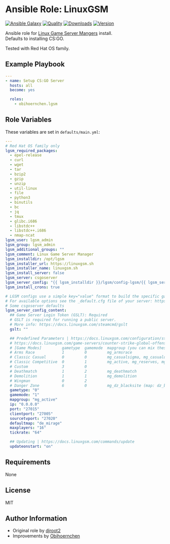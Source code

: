 # Ansible Role: LinuxGSM

[![Ansible Galaxy](https://img.shields.io/ansible/role/54616)](https://galaxy.ansible.com/obihoernchen/lgsm)
[![Quality](https://img.shields.io/ansible/quality/54616)](https://galaxy.ansible.com/obihoernchen/lgsm)
[![Downloads](https://img.shields.io/ansible/role/d/54616)](https://galaxy.ansible.com/obihoernchen/lgsm)
[![Version](https://img.shields.io/github/v/release/obihoernchen/ansible-lgsm)](https://github.com/obihoernchen/ansible-lgsm/releases/)

Ansible role for [Linux Game Server Mangers](https://linuxgsm.com) install.  
Defaults to installing CS:GO.

Tested with Red Hat OS family.

## Example Playbook

```yaml
---
- name: Setup CS:GO Server
  hosts: all
  become: yes

  roles:
    - obihoernchen.lgsm
```

## Role Variables

These variables are set in `defaults/main.yml`:
```yaml
---
# Red Hat OS family only
lgsm_required_packages:
  - epel-release
  - curl
  - wget
  - tar
  - bzip2
  - gzip
  - unzip
  - util-linux
  - file
  - python3
  - binutils
  - bc
  - jq
  - tmux
  - glibc.i686
  - libstdc++
  - libstdc++.i686
  - nmap-ncat
lgsm_user: lgsm_admin
lgsm_group: lgsm_admin
lgsm_additional_groups: ""
lgsm_comment: Linux Game Server Manager
lgsm_installdir: /opt/lgsm
lgsm_installer_url: https://linuxgsm.sh
lgsm_installer_name: linuxgsm.sh
lgsm_install_server: false
lgsm_server: csgoserver
lgsm_server_config: "{{ lgsm_installdir }}/lgsm/config-lgsm/{{ lgsm_server }}/{{ lgsm_server }}.cfg"
lgsm_install_crons: true

# LGSM configs use a simple key="value" format to build the specific gameserver config
# For available options see the _default.cfg file of your server: https://github.com/GameServerManagers/LinuxGSM/tree/master/lgsm/config-default/config-lgsm
# Some csgoserver defaults
lgsm_server_config_content:
  ## Game Server Login Token (GSLT): Required
  # GSLT is required for running a public server.
  # More info: https://docs.linuxgsm.com/steamcmd/gslt
  gslt: ""

  ## Predefined Parameters | https://docs.linuxgsm.com/configuration/start-parameters
  # https://docs.linuxgsm.com/game-servers/counter-strike-global-offensive
  # [Game Modes]         gametype  gamemode  mapgroup (you can mix these across all Game Modes except Danger Zone, but use only one)
  # Arms Race            1         0         mg_armsrace
  # Classic Casual       0         0         mg_casualsigma, mg_casualdelta
  # Classic Competitive  0         1         mg_active, mg_reserves, mg_hostage, mg_de_dust2
  # Custom               3         0
  # Deathmatch           1         2         mg_deathmatch
  # Demolition           1         1         mg_demolition
  # Wingman              0         2
  # Danger Zone          6         0         mg_dz_blacksite (map: dz_blacksite), mg_dz_sirocco (map: dz_sirocco)
  gametype: "0"
  gamemode: "1"
  mapgroup: "mg_active"
  ip: "0.0.0.0"
  port: "27015"
  clientport: "27005"
  sourcetvport: "27020"
  defaultmap: "de_mirage"
  maxplayers: "16"
  tickrate: "64"

  ## Updating | https://docs.linuxgsm.com/commands/update
  updateonstart: "on"
```

## Requirements

None

## License

MIT

## Author Information

- Original role by [djroot2](https://github.com/djroot2)
- Improvements by [Obihoernchen](https://github.com/Obihoernchen)
